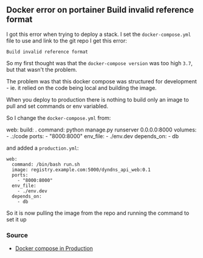 ## Docker error on portainer Build invalid reference format

I got this error when trying to deploy a stack. I set the `docker-compose.yml` file to use and link to the git repo I get this error:

    Build invalid reference format

So my first thought was that the `docker-compose version` was too high `3.7`, but that wasn't the problem.

The problem was that this docker compose was structured for development - ie. it relied on the code being local and building the image.

When you deploy to production there is nothing to build only an image to pull and set commands or env variabled.

So I change the `docker-compose.yml` from:

  web:
    build: .
    command: python manage.py runserver 0.0.0.0:8000
    volumes:
      - .:/code
    ports:
      - "8000:8000"
    env_file:
      - ./env.dev
    depends_on:
      - db

and added a `production.yml`:

    web:
      command: /bin/bash run.sh
      image: registry.example.com:5000/dyndns_api_web:0.1
      ports:
        - "8000:8000"
      env_file:
        - ./env.dev
      depends_on:
        - db

So it is now pulling the image from the repo and running the command to set it up

### Source

* [Docker compose in Production](https://docs.docker.com/compose/production/)
